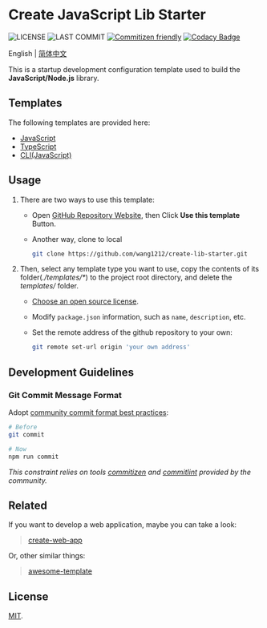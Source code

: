 # Create JavaScript Lib Starter

![LICENSE](https://badgen.net/github/license/wang1212/create-lib-starter)
![LAST COMMIT](https://badgen.net/github/last-commit/wang1212/create-lib-starter)
[![Commitizen friendly](https://img.shields.io/badge/commitizen-friendly-brightgreen.svg)](http://commitizen.github.io/cz-cli/)
[![Codacy Badge](https://app.codacy.com/project/badge/Grade/a8f4a088840a4cec88e56a9c11f25e87)](https://www.codacy.com/gh/wang1212/create-lib-starter/dashboard?utm_source=github.com&utm_medium=referral&utm_content=wang1212/create-lib-starter&utm_campaign=Badge_Grade)

English | [简体中文](./README.zh-CN.md)

This is a startup development configuration template used to build the **JavaScript/Node.js** library.

## Templates

The following templates are provided here:

- [JavaScript](./templates/javascript/)
- [TypeScript](./templates/typescript/)
- [CLI(JavaScript)](./templates/cli/)

## Usage

1. There are two ways to use this template:

   - Open [GitHub Repository Website](https://github.com/wang1212/create-lib-starter), then Click **Use this template** Button.

   - Another way, clone to local

     ```bash
     git clone https://github.com/wang1212/create-lib-starter.git
     ```

2. Then, select any template type you want to use, copy the contents of its folder(_./templates/\*_) to the project root directory, and delete the _templates/_ folder.

   - [Choose an open source license](https://choosealicense.com/).

   - Modify `package.json` information, such as `name`, `description`, etc.

   - Set the remote address of the github repository to your own:

     ```bash
     git remote set-url origin 'your own address'
     ```

## Development Guidelines

### Git Commit Message Format

Adopt [community commit format best practices](https://www.conventionalcommits.org/):

```bash
# Before
git commit

# Now
npm run commit
```

_This constraint relies on tools [commitizen](http://commitizen.github.io/cz-cli/) and [commitlint](https://commitlint.js.org/) provided by the community._

## Related

If you want to develop a web application, maybe you can take a look:

> [create-web-app](https://github.com/wang1212/create-web-app)

Or, other similar things:

> [awesome-template](https://github.com/wang1212/awesome-template)

## License

[MIT](./LICENSE).
